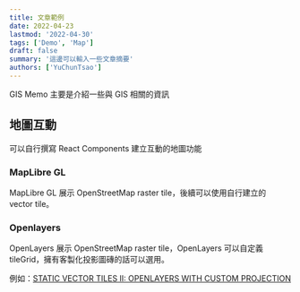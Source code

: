 ```yaml
---
title: 文章範例
date: 2022-04-23
lastmod: '2022-04-30'
tags: ['Demo', 'Map']
draft: false
summary: '這邊可以輸入一些文章摘要'
authors: ['YuChunTsao']
---
```


GIS Memo 主要是介紹一些與 GIS 相關的資訊

## 地圖互動

可以自行撰寫 React Components 建立互動的地圖功能

### MapLibre GL

MapLibre GL 展示 OpenStreetMap raster tile，後續可以使用自行建立的 vector tile。

<MaplibreGL />

### Openlayers

OpenLayers 展示 OpenStreetMap raster tile，OpenLayers 可以自定義tileGrid，擁有客製化投影圖磚的話可以選用。

例如：[STATIC VECTOR TILES II: OPENLAYERS WITH CUSTOM PROJECTION](https://xycarto.com/2021/04/30/static-vector-tiles-ii-openlayers-with-custom-projection/)

<OpenLayers />
